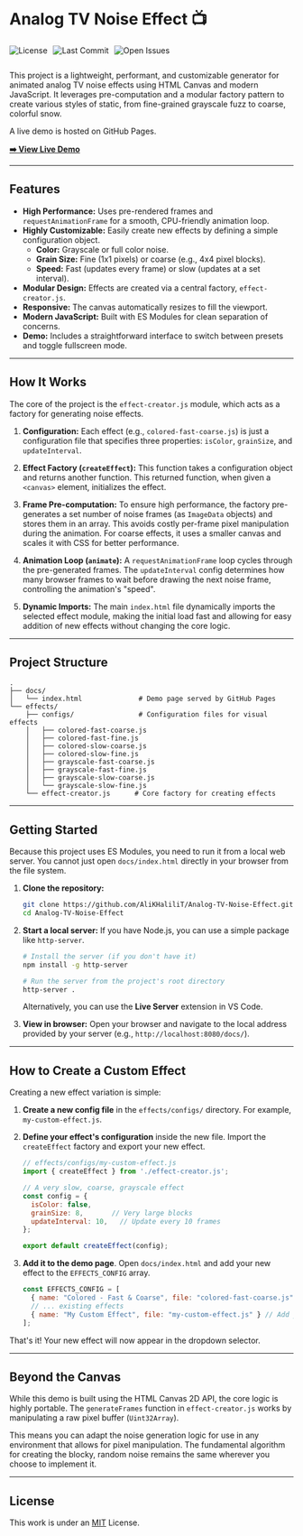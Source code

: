 # Analog TV Noise Effect 📺
<div style="display: flex; gap: 10px; flex-wrap: wrap; margin-bottom: 10px;">
    <img src="https://img.shields.io/github/license/AliKHaliliT/Analog-TV-Noise-Effect" alt="License">
    <img src="https://img.shields.io/github/last-commit/AliKHaliliT/Analog-TV-Noise-Effect" alt="Last Commit">
    <img src="https://img.shields.io/github/issues/AliKHaliliT/Analog-TV-Noise-Effect" alt="Open Issues">
</div>
<br/>
This project is a lightweight, performant, and customizable generator for animated analog TV noise effects using HTML Canvas and modern JavaScript. It leverages pre-computation and a modular factory pattern to create various styles of static, from fine-grained grayscale fuzz to coarse, colorful snow.

A live demo is hosted on GitHub Pages.

**[➡️ View Live Demo](https://alikhalilit.github.io/Analog-TV-Noise-Effect/)**

-----

## Features

  * **High Performance:** Uses pre-rendered frames and `requestAnimationFrame` for a smooth, CPU-friendly animation loop.
  * **Highly Customizable:** Easily create new effects by defining a simple configuration object.
      * **Color:** Grayscale or full color noise.
      * **Grain Size:** Fine (1x1 pixels) or coarse (e.g., 4x4 pixel blocks).
      * **Speed:** Fast (updates every frame) or slow (updates at a set interval).
  * **Modular Design:** Effects are created via a central factory, `effect-creator.js`.
  * **Responsive:** The canvas automatically resizes to fill the viewport.
  * **Modern JavaScript:** Built with ES Modules for clean separation of concerns.
  * **Demo:** Includes a straightforward interface to switch between presets and toggle fullscreen mode.

-----

## How It Works

The core of the project is the `effect-creator.js` module, which acts as a factory for generating noise effects.

1.  **Configuration:** Each effect (e.g., `colored-fast-coarse.js`) is just a configuration file that specifies three properties: `isColor`, `grainSize`, and `updateInterval`.

2.  **Effect Factory (`createEffect`):** This function takes a configuration object and returns another function. This returned function, when given a `<canvas>` element, initializes the effect.

3.  **Frame Pre-computation:** To ensure high performance, the factory pre-generates a set number of noise frames (as `ImageData` objects) and stores them in an array. This avoids costly per-frame pixel manipulation during the animation. For coarse effects, it uses a smaller canvas and scales it with CSS for better performance.

4.  **Animation Loop (`animate`):** A `requestAnimationFrame` loop cycles through the pre-generated frames. The `updateInterval` config determines how many browser frames to wait before drawing the next noise frame, controlling the animation's "speed".

5.  **Dynamic Imports:** The main `index.html` file dynamically imports the selected effect module, making the initial load fast and allowing for easy addition of new effects without changing the core logic.

-----

## Project Structure

```
.
├── docs/
│   └── index.html              # Demo page served by GitHub Pages
└── effects/
    ├── configs/                # Configuration files for visual effects
    │   ├── colored-fast-coarse.js
    │   ├── colored-fast-fine.js
    │   ├── colored-slow-coarse.js
    │   ├── colored-slow-fine.js
    │   ├── grayscale-fast-coarse.js
    │   ├── grayscale-fast-fine.js
    │   ├── grayscale-slow-coarse.js
    │   └── grayscale-slow-fine.js
    └── effect-creator.js      # Core factory for creating effects
```

-----

## Getting Started

Because this project uses ES Modules, you need to run it from a local web server. You cannot just open `docs/index.html` directly in your browser from the file system.

1.  **Clone the repository:**

    ```bash
    git clone https://github.com/AliKHaliliT/Analog-TV-Noise-Effect.git
    cd Analog-TV-Noise-Effect
    ```

2.  **Start a local server:**
    If you have Node.js, you can use a simple package like `http-server`.

    ```bash
    # Install the server (if you don't have it)
    npm install -g http-server

    # Run the server from the project's root directory
    http-server .
    ```

    Alternatively, you can use the **Live Server** extension in VS Code.

3.  **View in browser:**
    Open your browser and navigate to the local address provided by your server (e.g., `http://localhost:8080/docs/`).

-----

## How to Create a Custom Effect

Creating a new effect variation is simple:

1.  **Create a new config file** in the `effects/configs/` directory. For example, `my-custom-effect.js`.

2.  **Define your effect's configuration** inside the new file. Import the `createEffect` factory and export your new effect.

    ```javascript
    // effects/configs/my-custom-effect.js
    import { createEffect } from './effect-creator.js';

    // A very slow, coarse, grayscale effect
    const config = {
      isColor: false,
      grainSize: 8,       // Very large blocks
      updateInterval: 10,   // Update every 10 frames
    };

    export default createEffect(config);
    ```

3.  **Add it to the demo page**. Open `docs/index.html` and add your new effect to the `EFFECTS_CONFIG` array.

    ```javascript
    const EFFECTS_CONFIG = [
      { name: "Colored - Fast & Coarse", file: "colored-fast-coarse.js" },
      // ... existing effects
      { name: "My Custom Effect", file: "my-custom-effect.js" } // Add your new effect here
    ];
    ```

That's it\! Your new effect will now appear in the dropdown selector.

-----

## Beyond the Canvas

While this demo is built using the HTML Canvas 2D API, the core logic is highly portable. The `generateFrames` function in `effect-creator.js` works by manipulating a raw pixel buffer (`Uint32Array`).

This means you can adapt the noise generation logic for use in any environment that allows for pixel manipulation. The fundamental algorithm for creating the blocky, random noise remains the same wherever you choose to implement it.

-----

## License

This work is under an [MIT](https://choosealicense.com/licenses/mit/) License.